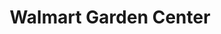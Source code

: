 ---
title: "Walmart Garden Center"
url: /mesa/walmart-garden-center-west-baseline-road-south-country-club-drive/
shop: garden centre
---